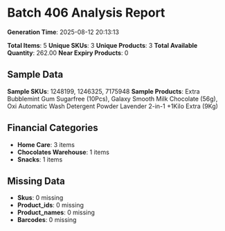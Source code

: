 # Batch 406 Analysis Report

**Generation Time**: 2025-08-12 20:13:13

**Total Items**: 5
**Unique SKUs**: 3
**Unique Products**: 3
**Total Available Quantity**: 262.00
**Near Expiry Products**: 0

## Sample Data
**Sample SKUs**: 1248199, 1246325, 7175948
**Sample Products**: Extra Bubblemint Gum Sugarfree (10Pcs), Galaxy Smooth Milk Chocolate (56g), Oxi Automatic Wash Detergent Powder Lavender 2-in-1 +1Kilo Extra (9Kg)

## Financial Categories
- **Home Care**: 3 items
- **Chocolates Warehouse**: 1 items
- **Snacks**: 1 items

## Missing Data
- **Skus**: 0 missing
- **Product_ids**: 0 missing
- **Product_names**: 0 missing
- **Barcodes**: 0 missing
